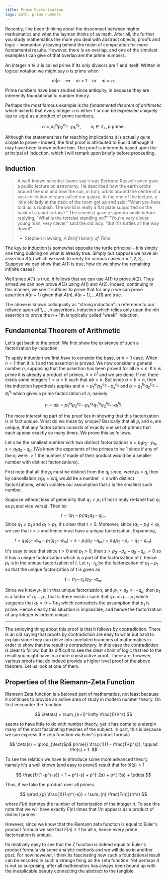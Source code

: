 ```yaml
---
title: Prime Factorization
tags: math, prime numbers
---
```


Recently, I've been thinking about the disconnect between higher mathematics and
what the layman thinks of as math. After all, the further you study mathematics
the more you deal with abstract objects, proofs and logic - momentarily leaving
behind the realm of computation for more fundamental results. However, there is
an overlap, and one of the simplest examples I can give of that overlap are the
prime numbers.

An integer $n \in \mathbb{Z}$ is called prime if its only divisors are 1 and
itself. Written in logical notation we might say $n$ is prime when

$$
m | n \quad \implies \quad m = 1 \quad\text{or}\quad m = n.
$$

Prime numbers have been studied since antiquity, in because they are
inherently foundational to number theory.

Perhaps the most famous example is *the fundamental theorem of arithmetic* which
asserts that every integer $n$ is either 1 or can be expressed uniquely (up to sign) as a
product of prime numbers,

$$
n = p_1^{e_1} p_2^{e_2} \cdots p_k^{e_k}, \qquad
    e_i \in \mathbb{Z}_+, \text{$p$ prime}.
$$

Although the statement has far reaching implications it is actually quite simple
to prove - indeed, the first proof is attributed to Euclid although it may have
been known before him. The proof is inherently based upon the principal of
induction, which I will remark upon briefly before proceeding.

## Induction

> A well-known scientist (some say it was Bertrand Russell) once gave a public
> lecture on astronomy. He described how the earth orbits around the sun and how
> the sun, in turn, orbits around the centre of a vast collection of stars
> called our galaxy. At the end of the lecture, a little old lady at the back of
> the room got up and said: "What you have told us is rubbish. The world is
> really a flat plate supported on the back of a giant tortoise." The scientist
> gave a superior smile before replying, "What is the tortoise standing on?"
> "You're very clever, young man, very clever," said the old lady. "But it's
> turtles all the way down!"
>
> - Stephen Hawking, *A Brief History of Time*.


The key to induction is somewhat opposite the turtle principal - it is simply
one thing building on what is already true. Simply put suppose we have an
assertion $A(n)$ which we wish to verify for various cases $n = 1, 2, 3,
\dots$. Suppose we can show that $A(1)$ is true, how do we show the remaining
infinite cases?

Well since $A(1)$ is true, it follows that we can use $A(1)$ to prove
$A(2)$. Thus armed we can now prove $A(3)$ using $A(1)$ and $A(2)$. Indeed,
continuing in this manner, we see it suffices to prove that for any $n$ we can
prove assertion $A(n+1)$ given that $A(n), A(n-1), \dots A(1)$ are true.

The above is known colloquially as "strong induction" in reference to our
reliance upon all $1, \dots, n$ assertions. Induction which relies only upon the
$n$th assertion to prove the $n+1$th is typically called "weak" induction.

## Fundamental Theorem of Arithmetic

Let's get back to the proof. We first show the existence of such a factorization
by induction.

To apply induction we first have to consider the
base, or $n=1$ case. When $n=1$ then it is 1 and the assertion is proved. We now
consider a general number $n$, supposing that the assertion has been proved for
all $m < n$. If $n$ is prime it is already a product of primes, $n = n^1$ and we
are done. If not there exists some integers $1 < a < b$ such that $ab = n$. But
since $a <  b < n$, then the induction hypothesis applies and
$a = p_1^{e_1}p_2^{e_2}\cdots p_{k}^{e_k}$ and
$b = q_1^{h_1}q_2^{h_2}\cdots q_l^{h_l}$ which gives a prime factorization of
$n$, namely

$$
    n = ab = p_1^{e_1}p_2^{e_2}\cdots p_{k}^{e_k}
             q_1^{h_1}q_2^{h_2}\cdots q_l^{h_l} .
$$

The more interesting part of the proof lies in showing that this factorization
is in fact unique. What do we mean by unique? Basically that all $p_i$ and $e_i$
are unique, that any factorization consists of exactly one set of primes that
each appear exactly so many times. We prove this as follows.

Let $s$ be the smallest number with two distinct factorizations $s =
p_1p_2\cdots p_n$, $s = q_1 q_2 \cdots q_m$ (We know the exponents of the primes
to be 1 since if any of the $e_i$ were $> 1$ the number $s'$ made of their
product would be a smaller number with distinct factorizations).

First note that all the $p_i$ must be distinct from the $q_j$ since, were $p_i =
q_j$ then by cancellation $s / p_i = s/q_j$ would be a number $< s$ with
distinct factorizations, which violates our assumption that $s$ is the smallest
such number.

Suppose without
loss of generality that $q_1 > p_1$ (if not simply re-label that $q_i$ as $p_i$
and vice versa). Then let
$$ t = (q_1 - p_1)q_2q_3\cdots q_m. $$
Since $q_1 \neq p_1$ and $q_1 > p_1$, it's clear that $t > 0$. Moreover, since
$(q_1 - p_1)  < q_1$, we see that $t < s$ and hence must have a *unique*
factorization. Expanding,

$$
t = q_1q_2\cdots q_m - p_1(q_2\cdots q_m) = s - p_1(q_2 \cdots q_m) =
    p_1(p_2\cdots p_n - q_2 \cdots q_m).
$$

It's easy to see that since $t > 0$ and $p_1 > 0$, then
$s > p_2 \cdots p_n - q_2 \cdots q_m > 0$ so it has a unique factorization
which is a part of the factorization of $t$, hence $p_1$ is in the unique
factorization of $t$. Let $r_1\cdot r_k$ be the factorization of $q_1 - p_1$ so
that the unique factorization of $t$ is given as

$$ t = (r_1\cdots r_k) q_2 \cdots q_m . $$

Since we know $p_1$ is in that unique factorization, and
$p_1 \neq q_2 \neq \cdots q_m$
then $p_1$ is a factor of $q_1 - p_1$, that is there exists $r$ such
that $rp_1 = q_1 - p_1$ which suggests that $q_1 = (r + 1) p_1$ which
contradicts the assumption that $p_1$ is prime. Hence clearly this situation is
impossible, and hence the factorization of any integer is indeed unique.

---

The annoying thing about this proof is that it follows by contradiction. There
is an old saying that proofs by contradiction are easy to write but hard to
explain since they can delve into unrelated branches of mathematics in order to
show that the result is contradictory. In this case the contradiction is clear
to follow, but its difficult to see the clear chain of logic that led to the
result you might have in a more constructive proof. There are, however, various
proofs that do indeed provide a higher level proof of the above theorem. Let us
look at one of them.

## Properties of the Riemann-Zeta Function

Riemann Zeta function is a beloved part of mathematics, not least because it
continues to provide an active area of study in modern number theory. On first
encounter the function

$$
\zeta(s) = \sum_{n=1}^\infty \frac{1}{n^s}
$$

seems to have little to do with number theory, yet it has come to underpin many
of the most fascinating theories of the subject. In part, this is because we can
express the zeta function via Euler's product formula

$$
\zeta(s) = \prod_{\text{$p$ prime}} \frac{1}{1 - \frac{1}{p^s}}, \qquad \Re(s) > 1.
$$

To see the relation we have to introduce some more advanced theory, namely it's
a well known (and easy to prove!) result that for $\Re(s) > 1$

$$ \frac{1}{1 -p^{-s}} = 1 + p^{-s} + p^{-2s} + p^{-3s} + \cdots $$

Thus, if we take the product over all primes

$$ \prod_{p} \frac{1}{1-p^{-s}} = \sum_{n} \frac{F(n)}{n^s} $$

where $F(n)$ denotes the number of factorization of the integer $n$. To see this
note that we will have exactly $F(n)$ times that $1/n$ appears as a product of
distinct primes.

However, since we know that the Riemann zeta function is equal to Euler's
product formula we see that $F(n) \equiv 1$ for all $n$, hence every prime
factorization is unique.

Its relatively easy to see that the $\zeta$ function is indeed equal to Euler's
product formula via some analytic methods and we will do so in another post. For
now however, I think its fascinating how such a foundational result can be
encoded in such a strange thing as the zeta function. Yet perhaps it is not so
surprising, after all mathematics has always been bound up with the inexplicable
beauty connecting the abstract to the tangible.

